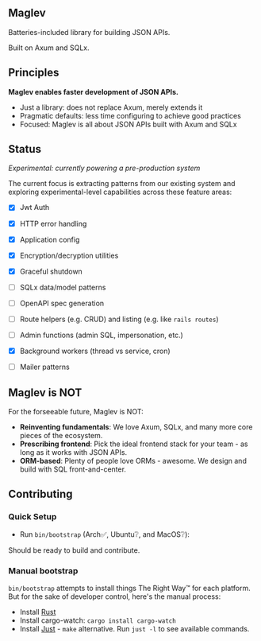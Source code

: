 ## Maglev

Batteries-included library for building JSON APIs.

Built on Axum and SQLx.

## Principles

**Maglev enables faster development of JSON APIs.**

- Just a library: does not replace Axum, merely extends it
- Pragmatic defaults: less time configuring to achieve good practices
- Focused: Maglev is all about JSON APIs built with Axum and SQLx

## Status

*Experimental: currently powering a pre-production system*

The current focus is extracting patterns from our existing system
and exploring experimental-level capabilities across these feature areas:

- [x] Jwt Auth
- [x] HTTP error handling
- [x] Application config
- [x] Encryption/decryption utilities
- [x] Graceful shutdown
- [ ] SQLx data/model patterns
- [ ] OpenAPI spec generation
- [ ] Route helpers (e.g. CRUD) and listing (e.g. like `rails routes`)
- [ ] Admin functions (admin SQL, impersonation, etc.)
- [x] Background workers (thread vs service, cron)
- [ ] Mailer patterns


## Maglev is NOT

For the forseeable future, Maglev is NOT:

- **Reinventing fundamentals**: We love Axum, SQLx, and many more core pieces of the ecosystem.
- **Prescribing frontend**: Pick the ideal frontend stack for your team - as long as it works with JSON APIs.
- **ORM-based**: Plenty of people love ORMs - awesome. We design and build with SQL front-and-center.


## Contributing

### Quick Setup

- Run `bin/bootstrap` (Arch✅, Ubuntu❔, and MacOS❔):

Should be ready to build and contribute.

### Manual bootstrap

`bin/bootstrap` attempts to install things The Right Way™️ for each platform.
But for the sake of developer control, here's the manual process:

  - Install [Rust](https://rustup.rs/)
  - Install cargo-watch: `cargo install cargo-watch`
  - Install [Just](https://github.com/casey/just) - `make` alternative. Run `just -l` to see available commands.


